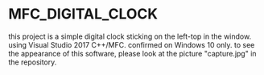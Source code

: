 # MFC_DIGITAL_CLOCK

this project is a simple digital clock sticking on the left-top in the window.
using Visual Studio 2017 C++/MFC.
confirmed on Windows 10 only.
to see the appearance of this software, please look at the picture "capture.jpg" in the repository.
